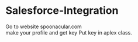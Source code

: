 # Salesforce-Integration
Go to website spoonacular.com  
make your profile  and  get key 
Put key in  aplex class.
